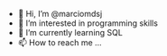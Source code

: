- 👋 Hi, I’m @marciomdsj
- 👀 I’m interested in programming skills
- 🌱 I’m currently learning SQL
- 📫 How to reach me ...

<!---
marciomdsj/marciomdsj is a ✨ special ✨ repository because its `README.md` (this file) appears on your GitHub profile.
You can click the Preview link to take a look at your changes.
--->
